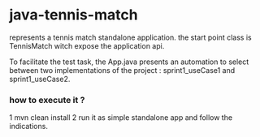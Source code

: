 # java-tennis-match
represents a tennis match standalone application.
the start point class is TennisMatch witch expose the application api.

To facilitate the test task, the  App.java presents an automation to select between two implementations of the project : sprint1_useCase1
and sprint1_useCase2.

### how to execute it ?
1 mvn clean install
2 run it as simple standalone app and follow the indications. 
